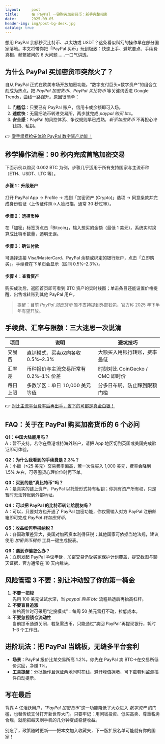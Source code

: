 ```yaml
---
layout:     post
title:      在 PayPal 一键购买加密货币：新手完整指南
date:       2025-09-05
header-img: img/post-bg-desk.jpg
catalog: true
---
```


想用 PayPal 余额秒买比特币、以太坊或 USDT？这条看似科幻的操作早在部分国家落地。本文将带你把「PayPal 买币」玩到极致：快速上手、避坑要点、手续费真相、频繁被问的 6 大问题……一口气讲透。

## 为什么 PayPal 买加密货币突然火了？

自从 PayPal 正式在欧美市场开放加密功能，“数字支付巨头×数字资产”的组合立刻成为热点。把 *PayPal 加密货币*、*PayPal 买比特币* 等关键词丢进 Google Trends，曲线一路蹿升。原因很简单：

1. **门槛低**：只要已有 PayPal 账户，信用卡或余额即可入场。  
2. **速度快**：无需把法币转进交易所，两步就完成 *paypal 购买 btc*。  
3. **安全感**：PayPal 的风控体系、争议规则早已成熟，*新手加密货币* 不再担心冷钱包、私钥。  

👉 [零手续费抢先体验 PayPal 数字资产功能！](https://okxdog.com/)

## 秒学操作流程：90 秒内完成首笔加密交易

下面示例以购买 0.002 BTC 为例，步骤几乎适用于所有支持国家与主流币种（ETH、USDT、LTC 等）。

#### 步骤 1：升级账户  
打开 PayPal App → Profile → 找到「加密资产 (Crypto)」选项 → 同意条款并完成身份验证（上传证件照→人脸扫描，通常 30 秒过审）。  

#### 步骤 2：选择币种  
在「加密」标签页点击「Bitcoin」，输入想买的金额（最低 1 美元）。系统实时换算成比特币数量，透明无误。  

#### 步骤 3：确认付款  
可选择连接 Visa/MasterCard、PayPal 余额或绑定的银行账户，点击「立即购买」。手续费在下单页会显示（区间 0.5%–2.3%）。  

#### 步骤 4：查看资产  
购买成功后，返回首页即可看到 BTC 资产的实时线图；单击条目还能设置价格提醒、出售或转账到其他 PayPal 用户。

> 提醒：目前 *PayPal 加密货币* 暂不支持提到外部钱包，官方称 2025 年下半年有望开放。  

## 手续费、汇率与限额：三大迷思一次说清

| 项目 | 说明 | 避坑技巧 |
|---|---|---|
| 交易费 | 直销模式，买卖双向各收 0.5%–2.3% | 大额买入用银行转账，费率最低 |
| 汇率差 | 币种报价与主流交易所常有 0.2%–1% 价差 | 时刻对比 CoinGecko / CMC 即时价 |
| 每日上限 | 多数学区：单日 10,000 美元等值 | 分多日布局，防止踩到限额门槛 |

👉 [对比主流平台费率后再出手，省下的可都是真金白银！](https://okxdog.com/)

## FAQ：关于在 PayPal 购买加密货币的 6 个必问

**Q1：中国大陆能用吗？**  
A：暂不支持。若你在香港或持海外账户，请把 App 地区切到英国或美国完成验证即可体验。

**Q2：为什么我看到的手续费是 2.3%？**  
A：小额（≤25 美元）交易费率偏高，若一次性买入 1,000 美元，费率会降到 1.5% 左右，可等囤货心理价位时再下单。

**Q3：买到的是“真比特币”吗？**  
A：是真实的链上资产，PayPal 以托管形式持有私钥；你拥有资产所有权，只是暂时无法转账到外部地址。

**Q4：可以把 PayPal 的比特币转让给朋友吗？**  
A：可以，只要对方也开通了 PayPal 加密功能，你仅需输入对方 PayPal 注册邮箱即可完成 *PayPal 转加密货币*。

**Q5：收益如何申报纳税？**  
A：各国政策差异大，美国对加密资本利得征税；其他国家可依据当地法规，建议使用 *加密货币税务* 工具一键生成报表。

**Q6：遇到诈骗怎么办？**  
A：立刻发起 PayPal 争议申诉，加密交易仍受买家保护计划覆盖，提交截图与聊天证据，官方通常在 10 天内裁决。

## 风险管理 3 不要：别让冲动毁了你的第一桶金

1. **不要一把梭**  
   先用 100 美元试试水深，当 *paypal 购买 btc* 流程熟透后再抬高杠杆。  
2. **不要盲目追涨**  
   价格高位时可采用“定投模式”：每周 50 美元雷打不动，拉低成本。  
3. **不要忽视锁仓流动性**  
   当前提币通道关闭，若急需法币，只能通过“卖回 PayPal”再提现银行，耗时 1–3 个工作日。

## 进阶玩法：把 PayPal 当跳板，无缝多平台套利

- **场景**：PayPal 报价比某交易所高 1.2%，你先在 PayPal 卖 BTC→在交易所低价买回，净赚 1%。  
- **工具提醒**：分批操作且保证两地同时在线，避开峰值拥堵，可下载套利监测插件自动提示。

## 写在最后

背靠 4 亿活跃用户，“*PayPal 加密货币*”这一功能降低了大众进入 *数字资产* 的门槛，也替传统支付打开新世界大门。只要牢记：用闲钱投资、低买高卖、尊重税务合规，就能把每天刷手机的几分钟变成稳健收益。

别忘了，政策随时更新——把本文加入收藏夹，下一版扩展名单可能就有你的国家！
